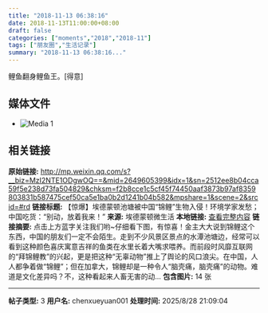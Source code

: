 ```yaml
---
title: "2018-11-13 06:38:16"
date: 2018-11-13T11:00:00+08:00
draft: false
categories: ["moments","2018","2018-11"]
tags: ["朋友圈","生活记录"]
summary: "2018-11-13 06:38:16..."
---
```


鲤鱼翻身鲤鱼王。[得意]

## 媒体文件

- ![Media 1](/Moments/photos/2018-11-13/201811130638160.jpg)

## 相关链接

**原始链接:** http://mp.weixin.qq.com/s?__biz=MzI2NTE1ODgwOQ==&mid=2649605399&idx=1&sn=2512ee8b04cca59f5e238d73fa504829&chksm=f2b8cce1c5cf45f74450aaf3873b97af8359803831b587475cef50ca5e1ba0b2d1241b04b582&mpshare=1&scene=2&srcid=#rd
**链接标题:** 【惊爆】埃德蒙顿池塘被中国“锦鲤”生物入侵！环境学家发愁；中国吃货：“别动，放着我来！”
**来源:** 埃德蒙顿微生活
**本地链接:** [查看完整内容](/link_content/2018/11/2018-11-13-1/link_content/)
**链接摘要:** 点击上方蓝字关注我们哟~仔细看下图，有惊喜！金主大大说到锦鲤这个东西，中国的朋友们一定不会陌生。走到不少风景区景点的水潭池塘边，经常可以看到这种颜色喜庆寓意吉祥的鱼类在水里长着大嘴求喂养。而前段时风靡互联网的“拜锦鲤教”的兴起，更是把这种“无辜动物”推上了舆论的风口浪尖。在中国，人人都争着做“锦鲤”；但在加拿大，锦鲤却是一种令人“脑壳痛，脑壳痛”的动物。难道是文化差异吗？不，这种看起来人畜无害的动...
**包含图片:** 14 张

---

**帖子类型:** 3
**用户名:** chenxueyuan001
**处理时间:** 2025/8/28 21:09:04